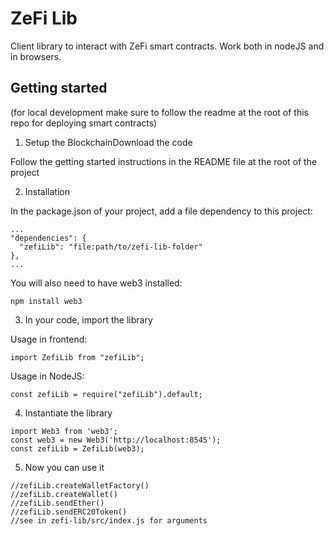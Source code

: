 # ZeFi Lib

Client library to interact with ZeFi smart contracts. Work both in nodeJS and in browsers.

## Getting started

(for local development make sure to follow the readme at the root of this repo for deploying smart contracts)

1. Setup the BlockchainDownload the code

Follow the getting started instructions in the README file at the root of the project

2. Installation

In the package.json of your project, add a file dependency to this project:

```
...
"dependencies": {
  "zefiLib": "file:path/to/zefi-lib-folder"
},
...
```

You will also need to have web3 installed:

```
npm install web3
```

3. In your code, import the library

Usage in frontend:

```
import ZefiLib from "zefiLib";
```

Usage in NodeJS:

```
const zefiLib = require("zefiLib").default;
```

4. Instantiate the library

```
import Web3 from 'web3';
const web3 = new Web3('http://localhost:8545');
const zefiLib = ZefiLib(web3);
```

5. Now you can use it

```
//zefiLib.createWalletFactory()
//zefiLib.createWallet()
//zefiLib.sendEther()
//zefiLib.sendERC20Token()
//see in zefi-lib/src/index.js for arguments
```
